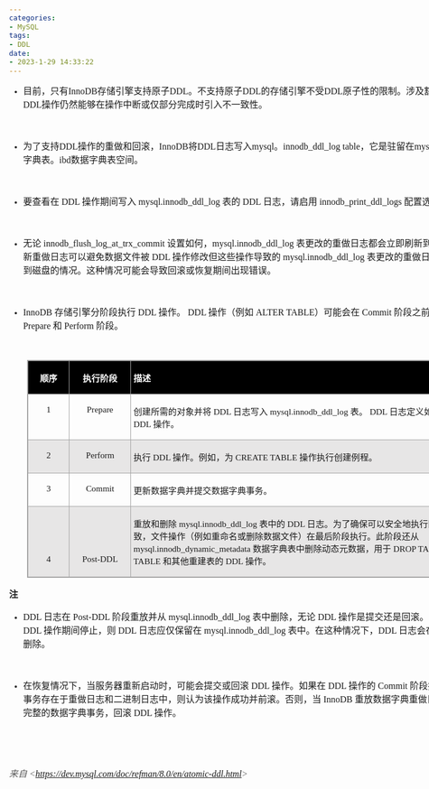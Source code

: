 ```yaml
---
categories:
- MySQL
tags:
- DDL
date:
- 2023-1-29 14:33:22
---
```


<body lang=zh-CN style='font-family:Calibri;font-size:11.0pt'>
<!--StartFragment-->

<div style='direction:ltr;border-width:100%'>

<div style='direction:ltr;margin-top:0in;margin-left:0in;width:8.9611in'>

<div style='direction:ltr;margin-top:0in;margin-left:0in;width:8.9611in'>

<ul type=disc style='direction:ltr;unicode-bidi:embed;margin-top:0in;
 margin-bottom:0in'>
 <li style='margin-top:0;margin-bottom:0;vertical-align:middle'><span
     style='font-family:"Microsoft YaHei UI";font-size:12.0pt'>目前，只有</span><span
     style='font-family:"Comic Sans MS";font-size:12.0pt'>InnoDB</span><span
     style='font-family:"Microsoft YaHei UI";font-size:12.0pt'>存储引擎支持原子</span><span
     style='font-family:"Comic Sans MS";font-size:12.0pt'>DDL</span><span
     style='font-family:"Microsoft YaHei UI";font-size:12.0pt'>。不支持原子</span><span
     style='font-family:"Comic Sans MS";font-size:12.0pt'>DDL</span><span
     style='font-family:"Microsoft YaHei UI";font-size:12.0pt'>的存储引擎不受</span><span
     style='font-family:"Comic Sans MS";font-size:12.0pt'>DDL</span><span
     style='font-family:"Microsoft YaHei UI";font-size:12.0pt'>原子性的限制。涉及豁免存储引擎的</span><span
     style='font-family:"Comic Sans MS";font-size:12.0pt'>DDL</span><span
     style='font-family:"Microsoft YaHei UI";font-size:12.0pt'>操作仍然能够在操作中断或仅部分完成时引入不一致性。</span></li>
</ul>

<p style='margin-left:.375in;font-family:"Microsoft YaHei UI";
font-size:12.0pt'>&nbsp;</p>

<ul type=disc style='direction:ltr;unicode-bidi:embed;margin-top:0in;
 margin-bottom:0in'>
 <li style='margin-top:0;margin-bottom:0;vertical-align:middle'><span
     style='font-family:"Microsoft YaHei UI";font-size:12.0pt'>为了支持</span><span
     style='font-family:"Comic Sans MS";font-size:12.0pt'>DDL</span><span
     style='font-family:"Microsoft YaHei UI";font-size:12.0pt'>操作的重做和回滚，</span><span
     style='font-family:"Comic Sans MS";font-size:12.0pt'>InnoDB</span><span
     style='font-family:"Microsoft YaHei UI";font-size:12.0pt'>将</span><span
     style='font-family:"Comic Sans MS";font-size:12.0pt'>DDL</span><span
     style='font-family:"Microsoft YaHei UI";font-size:12.0pt'>日志写入</span><span
     style='font-family:"Comic Sans MS";font-size:12.0pt'>mysql</span><span
     style='font-family:"Microsoft YaHei UI";font-size:12.0pt'>。</span><span
     style='font-family:"Comic Sans MS";font-size:12.0pt'>innodb_ddl_log table</span><span
     style='font-family:"Microsoft YaHei UI";font-size:12.0pt'>，它是驻留在</span><span
     style='font-family:"Comic Sans MS";font-size:12.0pt'>mysql</span><span
     style='font-family:"Microsoft YaHei UI";font-size:12.0pt'>中的隐藏数据字典表。</span><span
     style='font-family:"Comic Sans MS";font-size:12.0pt'>ibd</span><span
     style='font-family:"Microsoft YaHei UI";font-size:12.0pt'>数据字典表空间。</span></li>
</ul>

<p style='margin-left:.375in;font-family:"Microsoft YaHei UI";
font-size:12.0pt'>&nbsp;</p>

<ul type=disc style='direction:ltr;unicode-bidi:embed;margin-top:0in;
 margin-bottom:0in'>
 <li style='margin-top:0;margin-bottom:0;vertical-align:middle'><span
     style='font-family:"Microsoft YaHei UI";font-size:12.0pt'>要查看在</span><span
     style='font-family:"Comic Sans MS";font-size:12.0pt'> DDL </span><span
     style='font-family:"Microsoft YaHei UI";font-size:12.0pt'>操作期间写入</span><span
     style='font-family:"Comic Sans MS";font-size:12.0pt'> mysql.innodb_ddl_log
     </span><span style='font-family:"Microsoft YaHei UI";font-size:12.0pt'>表的</span><span
     style='font-family:"Comic Sans MS";font-size:12.0pt'> DDL </span><span
     style='font-family:"Microsoft YaHei UI";font-size:12.0pt'>日志，请启用</span><span
     style='font-family:"Comic Sans MS";font-size:12.0pt'>
     innodb_print_ddl_logs </span><span style='font-family:"Microsoft YaHei UI";
     font-size:12.0pt'>配置选项。</span></li>
</ul>

<p style='margin-left:.375in;font-family:"Microsoft YaHei UI";
font-size:12.0pt'>&nbsp;</p>

<ul type=disc style='direction:ltr;unicode-bidi:embed;margin-top:0in;
 margin-bottom:0in'>
 <li style='margin-top:0;margin-bottom:0;vertical-align:middle'><span
     style='font-family:"Microsoft YaHei UI";font-size:12.0pt'>无论</span><span
     style='font-family:"Comic Sans MS";font-size:12.0pt'>
     innodb_flush_log_at_trx_commit </span><span style='font-family:"Microsoft YaHei UI";
     font-size:12.0pt'>设置如何，</span><span style='font-family:"Comic Sans MS";
     font-size:12.0pt'>mysql.innodb_ddl_log </span><span style='font-family:
     "Microsoft YaHei UI";font-size:12.0pt'>表更改的重做日志都会立即刷新到磁盘。立即刷新重做日志可以避免数据文件被</span><span
     style='font-family:"Comic Sans MS";font-size:12.0pt'> DDL </span><span
     style='font-family:"Microsoft YaHei UI";font-size:12.0pt'>操作修改但这些操作导致的</span><span
     style='font-family:"Comic Sans MS";font-size:12.0pt'> mysql.innodb_ddl_log
     </span><span style='font-family:"Microsoft YaHei UI";font-size:12.0pt'>表更改的重做日志不会持久保存到磁盘的情况。这种情况可能会导致回滚或恢复期间出现错误。</span></li>
</ul>

<p style='margin-left:.375in;font-family:"Microsoft YaHei UI";
font-size:12.0pt'>&nbsp;</p>

<ul type=disc style='direction:ltr;unicode-bidi:embed;margin-top:0in;
 margin-bottom:0in'>
 <li style='margin-top:0;margin-bottom:0;vertical-align:middle'><span
     style='font-family:"Comic Sans MS";font-size:12.0pt'>InnoDB </span><span
     style='font-family:"Microsoft YaHei UI";font-size:12.0pt'>存储引擎分阶段执行</span><span
     style='font-family:"Comic Sans MS";font-size:12.0pt'> DDL </span><span
     style='font-family:"Microsoft YaHei UI";font-size:12.0pt'>操作。</span><span
     style='font-family:"Comic Sans MS";font-size:12.0pt'> DDL </span><span
     style='font-family:"Microsoft YaHei UI";font-size:12.0pt'>操作（例如</span><span
     style='font-family:"Comic Sans MS";font-size:12.0pt'> ALTER TABLE</span><span
     style='font-family:"Microsoft YaHei UI";font-size:12.0pt'>）可能会在</span><span
     style='font-family:"Comic Sans MS";font-size:12.0pt'> Commit </span><span
     style='font-family:"Microsoft YaHei UI";font-size:12.0pt'>阶段之前多次执行</span><span
     style='font-family:"Comic Sans MS";font-size:12.0pt'> Prepare </span><span
     style='font-family:"Microsoft YaHei UI";font-size:12.0pt'>和</span><span
     style='font-family:"Comic Sans MS";font-size:12.0pt'> Perform </span><span
     style='font-family:"Microsoft YaHei UI";font-size:12.0pt'>阶段。</span></li>
</ul>

<p style='font-family:"Comic Sans MS";font-size:12.0pt' lang=en-US>&nbsp;</p>

<div style='direction:ltr'>

<table border=1 cellpadding=0 cellspacing=0 valign=top style='direction:ltr;
 border-collapse:collapse;border-style:solid;border-color:#A3A3A3;border-width:
 1pt;margin-left:.3333in' title="" summary="">
 <tr>
  <td style='border-style:solid;border-color:#A3A3A3;border-width:1pt;
  background-color:black;vertical-align:top;width:.6673in;padding:2.0pt 3.0pt 2.0pt 3.0pt'>
  <p style='font-family:"Microsoft YaHei UI";font-size:11.5pt;
  color:white;text-align:center'><span style='font-weight:bold'>顺序</span></p>
  </td>
  <td style='border-style:solid;border-color:#A3A3A3;border-width:1pt;
  background-color:black;vertical-align:top;width:1.0465in;padding:2.0pt 3.0pt 2.0pt 3.0pt'>
  <p style='font-family:"Microsoft YaHei UI";font-size:11.5pt;
  color:white;text-align:center'><span style='font-weight:bold'>执行阶段</span></p>
  </td>
  <td style='border-style:solid;border-color:#A3A3A3;border-width:1pt;
  background-color:black;vertical-align:top;width:6.7in;padding:2.0pt 3.0pt 2.0pt 3.0pt'>
  <p style='font-family:"Microsoft YaHei UI";font-size:11.5pt;
  color:white'><span style='font-weight:bold'>描述</span></p>
  </td>
 </tr>
 <tr>
  <td style='border-style:solid;border-color:#A3A3A3;border-width:1pt;
  vertical-align:top;width:.6673in;padding:2.0pt 3.0pt 2.0pt 3.0pt'>
  <p style='font-family:"Comic Sans MS";font-size:11.5pt;text-align:
  center' lang=en-US>1</p>
  </td>
  <td style='border-style:solid;border-color:#A3A3A3;border-width:1pt;
  vertical-align:top;width:1.0465in;padding:2.0pt 3.0pt 2.0pt 3.0pt'>
  <p style='font-family:"Comic Sans MS";font-size:11.5pt;text-align:
  center'>Prepare</p>
  </td>
  <td style='border-style:solid;border-color:#A3A3A3;border-width:1pt;
  vertical-align:top;width:6.7861in;padding:2.0pt 3.0pt 2.0pt 3.0pt'>
  <p style='font-size:11.5pt'><span style='font-family:"Microsoft YaHei UI"'>创建所需的对象并将</span><span
  style='font-family:"Comic Sans MS"'> DDL </span><span style='font-family:
  "Microsoft YaHei UI"'>日志写入</span><span style='font-family:"Comic Sans MS"'>
  mysql.innodb_ddl_log </span><span style='font-family:"Microsoft YaHei UI"'>表。</span><span
  style='font-family:"Comic Sans MS"'> DDL </span><span style='font-family:
  "Microsoft YaHei UI"'>日志定义如何前滚和回滚</span><span style='font-family:"Comic Sans MS"'>
  DDL </span><span style='font-family:"Microsoft YaHei UI"'>操作。</span></p>
  </td>
 </tr>
 <tr>
  <td style='border-style:solid;border-color:#A3A3A3;border-width:1pt;
  background-color:#E7E6E6;vertical-align:top;width:.6673in;padding:2.0pt 3.0pt 2.0pt 3.0pt'>
  <p style='font-family:"Comic Sans MS";font-size:11.5pt;text-align:
  center' lang=en-US>2</p>
  </td>
  <td style='border-style:solid;border-color:#A3A3A3;border-width:1pt;
  background-color:#E7E6E6;vertical-align:top;width:1.0465in;padding:2.0pt 3.0pt 2.0pt 3.0pt'>
  <p style='font-family:"Comic Sans MS";font-size:11.5pt;text-align:
  center'>Perform</p>
  </td>
  <td style='border-style:solid;border-color:#A3A3A3;border-width:1pt;
  background-color:#E7E6E6;vertical-align:top;width:6.7in;padding:2.0pt 3.0pt 2.0pt 3.0pt'>
  <p style='font-size:11.5pt'><span style='font-family:"Microsoft YaHei UI"'>执行</span><span
  style='font-family:"Comic Sans MS"'> DDL </span><span style='font-family:
  "Microsoft YaHei UI"'>操作。例如，为</span><span style='font-family:"Comic Sans MS"'>
  CREATE TABLE </span><span style='font-family:"Microsoft YaHei UI"'>操作执行创建例程。</span></p>
  </td>
 </tr>
 <tr>
  <td style='border-style:solid;border-color:#A3A3A3;border-width:1pt;
  vertical-align:top;width:.6673in;padding:2.0pt 3.0pt 2.0pt 3.0pt'>
  <p style='font-family:"Comic Sans MS";font-size:11.5pt;text-align:
  center' lang=en-US>3</p>
  </td>
  <td style='border-style:solid;border-color:#A3A3A3;border-width:1pt;
  vertical-align:top;width:1.0465in;padding:2.0pt 3.0pt 2.0pt 3.0pt'>
  <p style='font-family:"Comic Sans MS";font-size:11.5pt;text-align:
  center'>Commit</p>
  </td>
  <td style='border-style:solid;border-color:#A3A3A3;border-width:1pt;
  vertical-align:top;width:6.7in;padding:2.0pt 3.0pt 2.0pt 3.0pt'>
  <p style='font-family:"Microsoft YaHei UI";font-size:11.5pt'>更新数据字典并提交数据字典事务。</p>
  </td>
 </tr>
 <tr>
  <td style='border-style:solid;border-color:#A3A3A3;border-width:1pt;
  background-color:#E7E6E6;vertical-align:top;width:.6673in;padding:2.0pt 3.0pt 2.0pt 3.0pt'>
  <p style='font-family:"Comic Sans MS";font-size:11.5pt;text-align:
  center' lang=en-US>&nbsp;</p>
  <p style='font-family:"Comic Sans MS";font-size:11.5pt;text-align:
  center' lang=en-US>&nbsp;</p>
  <p style='font-family:"Comic Sans MS";font-size:11.5pt;text-align:
  center' lang=en-US>4</p>
  </td>
  <td style='border-style:solid;border-color:#A3A3A3;border-width:1pt;
  background-color:#E7E6E6;vertical-align:top;width:1.0465in;padding:2.0pt 3.0pt 2.0pt 3.0pt'>
  <p style='font-family:"Comic Sans MS";font-size:11.5pt;text-align:
  center'>&nbsp;</p>
  <p style='font-family:"Comic Sans MS";font-size:11.5pt;text-align:
  center'>&nbsp;</p>
  <p style='font-family:"Comic Sans MS";font-size:11.5pt;text-align:
  center'>Post-DDL</p>
  </td>
  <td style='border-style:solid;border-color:#A3A3A3;border-width:1pt;
  background-color:#E7E6E6;vertical-align:top;width:6.8319in;padding:2.0pt 3.0pt 2.0pt 3.0pt'>
  <p style='font-size:11.5pt'><span style='font-family:"Microsoft YaHei UI"'>重放和删除</span><span
  style='font-family:"Comic Sans MS"'> mysql.innodb_ddl_log </span><span
  style='font-family:"Microsoft YaHei UI"'>表中的</span><span style='font-family:
  "Comic Sans MS"'> DDL </span><span style='font-family:"Microsoft YaHei UI"'>日志。为了确保可以安全地执行回滚而不引入不一致，文件操作（例如重命名或删除数据文件）在最后阶段执行。此阶段还从</span><span
  style='font-family:"Comic Sans MS"'> mysql.innodb_dynamic_metadata </span><span
  style='font-family:"Microsoft YaHei UI"'>数据字典表中删除动态元数据，用于</span><span
  style='font-family:"Comic Sans MS"'> DROP TABLE</span><span style='font-family:
  "Microsoft YaHei UI"'>、</span><span style='font-family:"Comic Sans MS"'>TRUNCATE
  TABLE </span><span style='font-family:"Microsoft YaHei UI"'>和其他重建表的</span><span
  style='font-family:"Comic Sans MS"'> DDL </span><span style='font-family:
  "Microsoft YaHei UI"'>操作。</span></p>
  </td>
 </tr>
</table>

</div>

<p style='font-family:"Microsoft YaHei UI";font-size:12.0pt'><span
style='font-weight:bold'>注</span></p>

<ul type=disc style='direction:ltr;unicode-bidi:embed;margin-top:0in;
 margin-bottom:0in'>
 <li style='margin-top:0;margin-bottom:0;vertical-align:middle'><span
     style='font-family:"Comic Sans MS";font-size:12.0pt'>DDL </span><span
     style='font-family:"Microsoft YaHei UI";font-size:12.0pt'>日志在</span><span
     style='font-family:"Comic Sans MS";font-size:12.0pt'> Post-DDL </span><span
     style='font-family:"Microsoft YaHei UI";font-size:12.0pt'>阶段重放并从</span><span
     style='font-family:"Comic Sans MS";font-size:12.0pt'> mysql.innodb_ddl_log
     </span><span style='font-family:"Microsoft YaHei UI";font-size:12.0pt'>表中删除，无论</span><span
     style='font-family:"Comic Sans MS";font-size:12.0pt'> DDL </span><span
     style='font-family:"Microsoft YaHei UI";font-size:12.0pt'>操作是提交还是回滚。如果服务器在</span><span
     style='font-family:"Comic Sans MS";font-size:12.0pt'> DDL </span><span
     style='font-family:"Microsoft YaHei UI";font-size:12.0pt'>操作期间停止，则</span><span
     style='font-family:"Comic Sans MS";font-size:12.0pt'> DDL </span><span
     style='font-family:"Microsoft YaHei UI";font-size:12.0pt'>日志应仅保留在</span><span
     style='font-family:"Comic Sans MS";font-size:12.0pt'> mysql.innodb_ddl_log
     </span><span style='font-family:"Microsoft YaHei UI";font-size:12.0pt'>表中。在这种情况下，</span><span
     style='font-family:"Comic Sans MS";font-size:12.0pt'>DDL </span><span
     style='font-family:"Microsoft YaHei UI";font-size:12.0pt'>日志会在恢复后重放并删除。</span></li>
</ul>

<p style='margin-left:.375in;font-family:"Comic Sans MS";font-size:
12.0pt'>&nbsp;</p>

<ul type=disc style='direction:ltr;unicode-bidi:embed;margin-top:0in;
 margin-bottom:0in'>
 <li style='margin-top:0;margin-bottom:0;vertical-align:middle'><span
     style='font-family:"Microsoft YaHei UI";font-size:12.0pt'>在恢复情况下，当服务器重新启动时，可能会提交或回滚</span><span
     style='font-family:"Comic Sans MS";font-size:12.0pt'> DDL </span><span
     style='font-family:"Microsoft YaHei UI";font-size:12.0pt'>操作。如果在</span><span
     style='font-family:"Comic Sans MS";font-size:12.0pt'> DDL </span><span
     style='font-family:"Microsoft YaHei UI";font-size:12.0pt'>操作的</span><span
     style='font-family:"Comic Sans MS";font-size:12.0pt'> Commit </span><span
     style='font-family:"Microsoft YaHei UI";font-size:12.0pt'>阶段执行的数据字典事务存在于重做日志和二进制日志中，则认为该操作成功并前滚。否则，当</span><span
     style='font-family:"Comic Sans MS";font-size:12.0pt'> InnoDB </span><span
     style='font-family:"Microsoft YaHei UI";font-size:12.0pt'>重放数据字典重做日志时，回滚不完整的数据字典事务，回滚</span><span
     style='font-family:"Comic Sans MS";font-size:12.0pt'> DDL </span><span
     style='font-family:"Microsoft YaHei UI";font-size:12.0pt'>操作。</span></li>
</ul>

<p style='font-family:"Microsoft YaHei UI";font-size:12.0pt'>&nbsp;</p>

<p style='font-family:"Microsoft YaHei UI";font-size:12.0pt'>&nbsp;</p>

<p><cite style='font-size:12.0pt;color:#595959'><span
style='font-family:"Microsoft YaHei UI"'>来自</span><span style='font-family:
"Comic Sans MS"'> &lt;</span><a
href="https://dev.mysql.com/doc/refman/8.0/en/atomic-ddl.html"><span
style='font-family:"Comic Sans MS"'>https://dev.mysql.com/doc/refman/8.0/en/atomic-ddl.html</span></a><span
style='font-family:"Comic Sans MS"'>&gt; </span></cite></p>

</div>

</div>

</div>

<!--EndFragment-->
</body>
